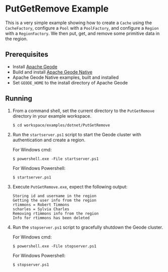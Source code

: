 # PutGetRemove Example
This is a very simple example showing how to create a `Cache` using the `CacheFactory`,
configure a `Pool` with a `PoolFactory`, and configure a `Region` with a `RegionFactory`.
We then put, get, and remove some primitive data in the region.

## Prerequisites
* Install [Apache Geode](https://geode.apache.org)
* Build and install [Apache Geode Native](https://github.com/apache/geode-native)
* Apache Geode Native examples, built and installed
* Set `GEODE_HOME` to the install directory of Apache Geode

## Running
1. From a command shell, set the current directory to the `PutGetRemove` directory in your example workspace.

    ```console
    $ cd workspace/examples/dotnet/PutGetRemove
    ```

2. Run the `startserver.ps1` script to start the Geode cluster with authentication and create a region.

   For Windows cmd:

    ```console
    $ powershell.exe -File startserver.ps1
    ```

   For Windows Powershell:

    ```console
    $ startserver.ps1
    ```

3. Execute `PutGetRemove.exe`, expect the following output:
  
       Storing id and username in the region
       Getting the user info from the region
       rtimmons = Robert Timmons
       scharles = Sylvia Charles
       Removing rtimmons info from the region
       Info for rtimmons has been deleted

4. Run the `stopserver.ps1` script to gracefully shutdown the Geode cluster.

   For Windows cmd:

    ```console
    $ powershell.exe -File stopserver.ps1
    ```

   For Windows Powershell:
    ```console
    $ stopserver.ps1
    ```